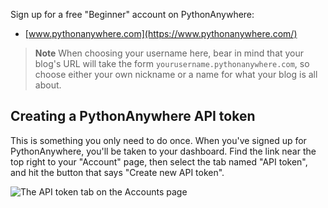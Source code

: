 
Sign up for a free "Beginner" account on PythonAnywhere:

* [www.pythonanywhere.com](https://www.pythonanywhere.com/)


> **Note** When choosing your username here, bear in mind that your blog's URL will take the form `yourusername.pythonanywhere.com`, so choose either your own nickname or a name for what your blog is all about.

## Creating a PythonAnywhere API token

This is something you only need to do once.  When you've signed up for PythonAnywhere, you'll be taken to your dashboard.  Find the link near the top right to your "Account" page, then select the tab named "API token", and hit the button that says "Create new API token".

<img src="images/pythonanywhere_create_api_token.png" alt="The API token tab on the Accounts page" />

